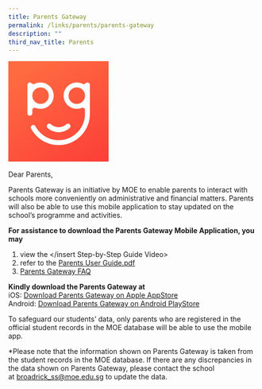 ```yaml
---
title: Parents Gateway
permalink: /links/parents/parents-gateway
description: ""
third_nav_title: Parents
---
```

<img src="/images/PG.jpg" 
     style="width:40%">
		 
Dear Parents,

Parents Gateway is an initiative by MOE to enable parents to interact with schools more conveniently on administrative and financial matters. Parents will also be able to use this mobile application to stay updated on the school’s programme and activities.

**For assistance to download the Parents Gateway Mobile Application, you may**  
1. view the </insert Step-by-Step Guide Video>
2. refer to the [Parents User Guide.pdf](/files/Parents%20User%20Guide.pdf)
3. [Parents Gateway FAQ](/files/PG%20FAQs%20for%20Parents.pdf)

**Kindly download the Parents Gateway at** <br>
iOS: [Download Parents Gateway on Apple AppStore](https://itunes.apple.com/sg/app/parents-gateway/id1267198708?mt=8) <br>
Android: [Download Parents Gateway on Android PlayStore](https://play.google.com/store/apps/details?id=com.moe.pgp&hl=en_SG)

To safeguard our students’ data, only parents who are registered in the official student records in the MOE database will be able to use the mobile app. 

*Please note that the information shown on Parents Gateway is taken from the student records in the MOE database. If there are any discrepancies in the data shown on Parents Gateway, please contact the school at [broadrick\_ss@moe.edu.sg](mailto:broadrick_ss@moe.edu.sg) to update the data.